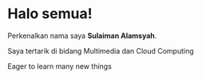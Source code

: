 # Halo semua! 

Perkenalkan nama saya **Sulaiman Alamsyah**.<br>

Saya tertarik di bidang Multimedia dan Cloud Computing<br>

Eager to learn many new things
